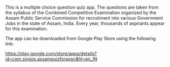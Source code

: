 This is a multiple choice question quiz app. The questions are taken from the syllabus of the Combined Competitive Examination organized by the Assam Public Service Commission for recruitment into various Government Jobs in the state of Assam, India. Every year, thousands of aspirants appear for this examination.

The app can be downloaded from Google Play Store using the following link:

https://play.google.com/store/apps/details?id=com.sivgos.assamquizforapsc&hl=en_IN

